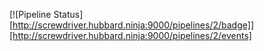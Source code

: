 [![Pipeline Status][http://screwdriver.hubbard.ninja:9000/pipelines/2/badge]][http://screwdriver.hubbard.ninja:9000/pipelines/2/events]
